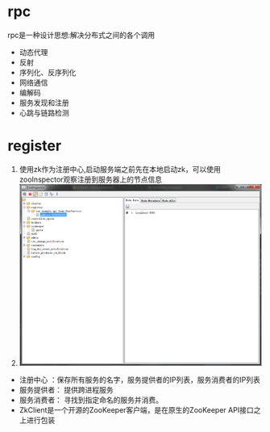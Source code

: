 
# rpc
rpc是一种设计思想:解决分布式之间的各个调用
- 动态代理
- 反射
- 序列化、反序列化
- 网络通信
- 编解码
- 服务发现和注册
- 心跳与链路检测


# register
1. 使用zk作为注册中心,启动服务端之前先在本地启动zk，可以使用zooInspector观察注册到服务器上的节点信息
1. ![binaryTree](zookeeper节点.png "binaryTree")

- 注册中心 ：保存所有服务的名字，服务提供者的IP列表，服务消费者的IP列表
- 服务提供者： 提供跨进程服务
- 服务消费者： 寻找到指定命名的服务并消费。
- ZkClient是一个开源的ZooKeeper客户端，是在原生的ZooKeeper API接口之上进行包装